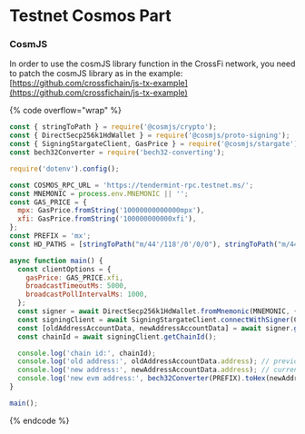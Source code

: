 # Testnet Cosmos Part

### CosmJS

In order to use the cosmJS library function in the CrossFi network, you need to patch the cosmJS library as in the example: [https://github.com/crossfichain/js-tx-example](https://github.com/crossfichain/js-tx-example)

{% code overflow="wrap" %}
```javascript
const { stringToPath } = require('@cosmjs/crypto');
const { DirectSecp256k1HdWallet } = require('@cosmjs/proto-signing');
const { SigningStargateClient, GasPrice } = require('@cosmjs/stargate');
const bech32Converter = require('bech32-converting');

require('dotenv').config();

const COSMOS_RPC_URL = 'https://tendermint-rpc.testnet.ms/';
const MNEMONIC = process.env.MNEMONIC || '';
const GAS_PRICE = {
  mpx: GasPrice.fromString('10000000000000mpx'),
  xfi: GasPrice.fromString('100000000000xfi'),
};
const PREFIX = 'mx';
const HD_PATHS = [stringToPath("m/44'/118'/0'/0/0"), stringToPath("m/44'/60'/0'/0/0")];

async function main() {
  const clientOptions = {
    gasPrice: GAS_PRICE.xfi,
    broadcastTimeoutMs: 5000,
    broadcastPollIntervalMs: 1000,
  };
  const signer = await DirectSecp256k1HdWallet.fromMnemonic(MNEMONIC, { prefix: PREFIX, hdPaths: HD_PATHS });
  const signingClient = await SigningStargateClient.connectWithSigner(COSMOS_RPC_URL, signer, clientOptions);
  const [oldAddressAccountData, newAddressAccountData] = await signer.getAccounts();
  const chainId = await signingClient.getChainId();

  console.log('chain id:', chainId);
  console.log('old address:', oldAddressAccountData.address); // previous mainnet network
  console.log('new address:', newAddressAccountData.address); // current mainnet network
  console.log('new evm address:', bech32Converter(PREFIX).toHex(newAddressAccountData.address));
}

main();
```
{% endcode %}

